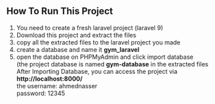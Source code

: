 ## How To Run This Project

1. You need to create a fresh laravel project (laravel 9) 
2. Download this project and extract the files
3. copy all the extracted files to the laravel project you made
4. create a database and name it <b>gym_laravel</b>
5. open the database on PHPMyAdmin and click import database </br>
(the project database is named <b>gym-database</b> in the extracted files
After Importing Database, you can access the project via <b>http://localhost:8000/</b></br>
the username: ahmednasser</br>
    password: 12345
